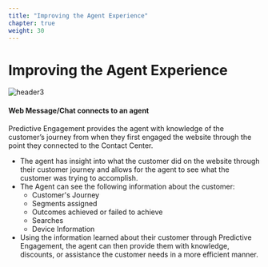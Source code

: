 ```yaml
---
title: "Improving the Agent Experience"
chapter: true
weight: 30
---
```


# Improving the Agent Experience
![header3](/images/header3.png)
#### Web Message/Chat connects to an agent
Predictive Engagement provides the agent with knowledge of the customer’s journey from when they first engaged the website through the point they connected to the Contact Center. 
 - The agent has insight into what the customer did on the website through their customer journey and allows for the agent to see what the customer was trying to accomplish.  
- The Agent can see the following information about the customer:
    - Customer's Journey
    - Segments assigned
    - Outcomes achieved or failed to achieve
    - Searches
    - Device Information
- Using the information learned about their customer through Predictive Engagement, the agent can then provide them with knowledge, discounts, or assistance the customer needs in a more efficient manner. 
